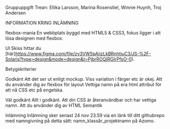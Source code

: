 Gruppuppgift Trean: Ellika Larsson, Marina Rosenstiel, Winnie Huynh, Troj Andersen

INFORMATION KRING INLÄMNING

flexbox-mania
En webbplats byggd med HTML5 & CSS3, fokus ligger i att lösa designen med flexbox.

UI
Skiss hittar du [här]https://www.figma.com/file/zy3VW5pAiizLkBRnhtiuC3/JS-%2F-Solaris?type=design&mode=design&t=PjbrROQIRGIrPfsO-0).

Betygskriterier

Godkänt
Att det ser ut enligt mockup. Viss variation i färger etc är okej.
Att du använder dig av flexbox för layout
Vettiga namn på era html attribut för att nå CSS etc på engelska.

Väl godkänt
Allt i godkänt.
Att din CSS är återanvändbar och har vettiga namn.
Att du använder dig av HTML Semantik

Inlämning
Inlämning sker senast 24 nov 23.59 via en länk till ditt githubrepo med namngivning på detta sätt: namn_klassår_projektnamn på Azomo.
